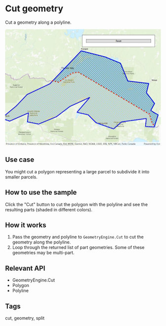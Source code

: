 # Cut geometry

Cut a geometry along a polyline.

![Image of cut geometry](CutGeometry.jpg)

## Use case

You might cut a polygon representing a large parcel to subdivide it into smaller parcels.

## How to use the sample

Click the "Cut" button to cut the polygon with the polyline and see the resulting parts (shaded in different colors).

## How it works

1. Pass the geometry and polyline to `GeometryEngine.Cut` to cut the geometry along the polyline.
2. Loop through the returned list of part geometries. Some of these geometries may be multi-part.

## Relevant API

* GeometryEngine.Cut
* Polygon
* Polyline

## Tags

cut, geometry, split